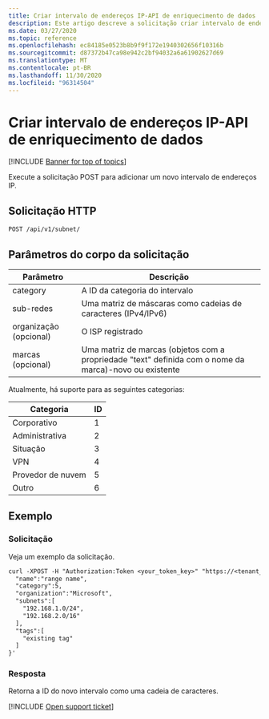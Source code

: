 ```yaml
---
title: Criar intervalo de endereços IP-API de enriquecimento de dados
description: Este artigo descreve a solicitação criar intervalo de endereços IP na API de enriquecimento de dados do Cloud App Security.
ms.date: 03/27/2020
ms.topic: reference
ms.openlocfilehash: ec84185e0523b8b9f9f172e1940302656f10316b
ms.sourcegitcommit: d87372b47ca98e942c2bf94032a6a61902627d69
ms.translationtype: MT
ms.contentlocale: pt-BR
ms.lasthandoff: 11/30/2020
ms.locfileid: "96314504"
---
```

# <a name="create-ip-address-range---data-enrichment-api"></a>Criar intervalo de endereços IP-API de enriquecimento de dados

[!INCLUDE [Banner for top of topics](includes/banner.md)]

Execute a solicitação POST para adicionar um novo intervalo de endereços IP.

## <a name="http-request"></a>Solicitação HTTP

```rest
POST /api/v1/subnet/
```

## <a name="request-body-parameters"></a>Parâmetros do corpo da solicitação

| Parâmetro | Descrição |
| --- | --- |
| category | A ID da categoria do intervalo |
| sub-redes | Uma matriz de máscaras como cadeias de caracteres (IPv4/IPv6) |
| organização (opcional) | O ISP registrado |
| marcas (opcional) | Uma matriz de marcas (objetos com a propriedade "text" definida com o nome da marca)-novo ou existente |

Atualmente, há suporte para as seguintes categorias:

| Categoria | ID |
| --- | -- |
| Corporativo | 1 |
| Administrativa | 2 |
| Situação | 3 |
| VPN | 4 |
| Provedor de nuvem | 5 |
| Outro | 6 |

## <a name="example"></a>Exemplo

### <a name="request"></a>Solicitação

Veja um exemplo da solicitação.

```rest
curl -XPOST -H "Authorization:Token <your_token_key>" "https://<tenant_id>.<tenant_region>.contoso.com/api/v1/subnet/create_rule/" -d '{
  "name":"range name",
  "category":5,
  "organization":"Microsoft",
  "subnets":[
    "192.168.1.0/24",
    "192.168.2.0/16"
  ],
  "tags":[
    "existing tag"
  ]
}'
```

### <a name="response"></a>Resposta

Retorna a ID do novo intervalo como uma cadeia de caracteres.

[!INCLUDE [Open support ticket](includes/support.md)]
